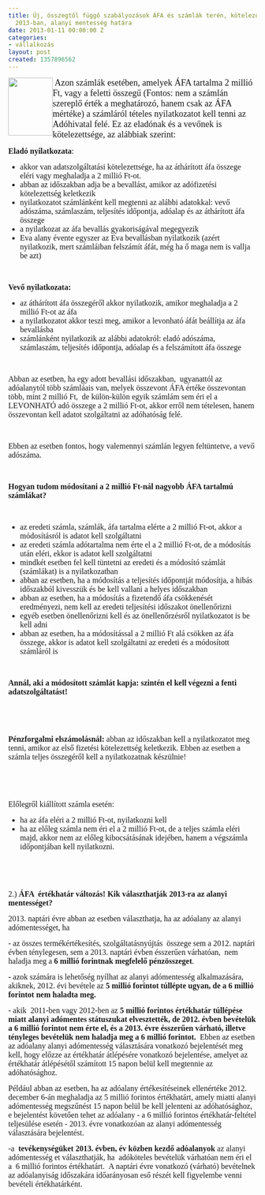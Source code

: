 ```yaml
---
title: Új, összegtől függő szabályozások ÁFA és számlák terén, kötelező nyilatkozatok
  2013-ban, alanyi mentesség határa
date: 2013-01-11 00:00:00 Z
categories:
- vállalkozás
layout: post
created: 1357896562
---
```


<p class="MsoNormal" style="mso-margin-top-alt: auto; mso-margin-bottom-alt: auto; line-height: normal; mso-outline-level: 3;">&nbsp;<span style="font-size: 13.5pt; font-family: 'Times New Roman','serif';"><img src="/sites/goldconsulting.eu/files/img/08.jpg" style="float: left; border: 4px " height="117" width="90">Azon számlák esetében, amelyek ÁFA tartalma 2 millió Ft, vagy a feletti összegű (Fontos: nem a számlán szereplő érték a meghatározó, hanem csak az ÁFA mértéke) a számláról tételes nyilatkozatot kell tenni az Adóhivatal felé. Ez az eladónak és a vevőnek is kötelezettsége, az alábbiak szerint:</span></p><p class="MsoNormal" style="mso-margin-top-alt: auto; mso-margin-bottom-alt: auto; line-height: normal; mso-outline-level: 3;"><!--break--><!--[if gte mso 9]><xml>
 <w:WordDocument>
  <w:View>Normal</w:View>
  <w:Zoom>0</w:Zoom>
  <w:TrackMoves></w>
  <w:TrackFormatting></w>
  <w:HyphenationZone>21</w:HyphenationZone>
  <w:PunctuationKerning></w>
  <w:ValidateAgainstSchemas></w>
  <w:SaveIfXMLInvalid>false</w:SaveIfXMLInvalid>
  <w:IgnoreMixedContent>false</w:IgnoreMixedContent>
  <w:AlwaysShowPlaceholderText>false</w:AlwaysShowPlaceholderText>
  <w:DoNotPromoteQF></w>
  <w:LidThemeOther>HU</w:LidThemeOther>
  <w:LidThemeAsian>X-NONE</w:LidThemeAsian>
  <w:LidThemeComplexScript>X-NONE</w:LidThemeComplexScript>
  <w:Compatibility>
   <w:BreakWrappedTables></w>
   <w:SnapToGridInCell></w>
   <w:WrapTextWithPunct></w>
   <w:UseAsianBreakRules></w>
   <w:DontGrowAutofit></w>
   <w:SplitPgBreakAndParaMark></w>
   <w:DontVertAlignCellWithSp></w>
   <w:DontBreakConstrainedForcedTables></w>
   <w:DontVertAlignInTxbx></w>
   <w:Word11KerningPairs></w>
   <w:CachedColBalance></w>
  </w:Compatibility>
  <m:mathPr>
   <m:mathFont m:val="Cambria Math"></m>
   <m:brkBin m:val="before"></m>
   <m:brkBinSub m:val="&#45;-"></m>
   <m:smallFrac m:val="off"></m>
   <m:dispDef></m>
   <m:lMargin m:val="0"></m>
   <m:rMargin m:val="0"></m>
   <m:defJc m:val="centerGroup"></m>
   <m:wrapIndent m:val="1440"></m>
   <m:intLim m:val="subSup"></m>
   <m:naryLim m:val="undOvr"></m>
  </m:mathPr></w:WordDocument>
</xml><![endif]--></p><p class="MsoNormal" style="margin-bottom: .0001pt; line-height: normal;"><strong><span style="font-size: 12.0pt; font-family: 'Times New Roman','serif'; mso-fareast-font-family: 'Times New Roman'; mso-fareast-language: HU;">Eladó nyilatkozata</span></strong><span style="font-size: 12.0pt; font-family: 'Times New Roman','serif'; mso-fareast-font-family: 'Times New Roman'; mso-fareast-language: HU;">:</span></p><ul type="disc"><li class="MsoNormal" style="mso-margin-top-alt: auto; mso-margin-bottom-alt: auto; line-height: normal; mso-list: l3 level1 lfo1; tab-stops: list 36.0pt;"><span style="font-size: 12.0pt; font-family: 'Times New Roman','serif'; mso-fareast-font-family: 'Times New Roman'; mso-fareast-language: HU;">akkor van adatszolgáltatási kötelezettsége, ha az áthárított áfa összege eléri vagy meghaladja a 2 millió Ft-ot.</span></li><li class="MsoNormal" style="mso-margin-top-alt: auto; mso-margin-bottom-alt: auto; line-height: normal; mso-list: l3 level1 lfo1; tab-stops: list 36.0pt;"><span style="font-size: 12.0pt; font-family: 'Times New Roman','serif'; mso-fareast-font-family: 'Times New Roman'; mso-fareast-language: HU;">abban az időszakban adja be a bevallást, amikor az adófizetési kötelezettség keletkezik</span></li><li class="MsoNormal" style="mso-margin-top-alt: auto; mso-margin-bottom-alt: auto; line-height: normal; mso-list: l3 level1 lfo1; tab-stops: list 36.0pt;"><span style="font-size: 12.0pt; font-family: 'Times New Roman','serif'; mso-fareast-font-family: 'Times New Roman'; mso-fareast-language: HU;">nyilatkozatot számlánként kell megtenni az alábbi adatokkal: vevő adószáma, számlaszám, teljesítés időpontja, adóalap és az áthárított áfa összege</span></li><li class="MsoNormal" style="mso-margin-top-alt: auto; mso-margin-bottom-alt: auto; line-height: normal; mso-list: l3 level1 lfo1; tab-stops: list 36.0pt;"><span style="font-size: 12.0pt; font-family: 'Times New Roman','serif'; mso-fareast-font-family: 'Times New Roman'; mso-fareast-language: HU;">a nyilatkozat az áfa bevallás gyakoriságával megegyezik</span></li><li class="MsoNormal" style="mso-margin-top-alt: auto; mso-margin-bottom-alt: auto; line-height: normal; mso-list: l3 level1 lfo1; tab-stops: list 36.0pt;"><span style="font-size: 12.0pt; font-family: 'Times New Roman','serif'; mso-fareast-font-family: 'Times New Roman'; mso-fareast-language: HU;">Eva alany évente egyszer az Eva bevallásban nyilatkozik (azért nyilatkozik, mert számláiban felszámít áfát, még ha ő maga nem is vallja be azt)</span></li></ul><p class="MsoNormal" style="margin-bottom: .0001pt; line-height: normal;"><span style="font-size: 12.0pt; font-family: 'Times New Roman','serif'; mso-fareast-font-family: 'Times New Roman'; mso-fareast-language: HU;">&nbsp;</span></p><p class="MsoNormal" style="margin-bottom: .0001pt; line-height: normal;"><strong><span style="font-size: 12.0pt; font-family: 'Times New Roman','serif'; mso-fareast-font-family: 'Times New Roman'; mso-fareast-language: HU;">Vevő nyilatkozata: </span></strong><span style="font-size: 12.0pt; font-family: 'Times New Roman','serif'; mso-fareast-font-family: 'Times New Roman'; mso-fareast-language: HU;"></span></p><ul type="disc"><li class="MsoNormal" style="mso-margin-top-alt: auto; mso-margin-bottom-alt: auto; line-height: normal; mso-list: l0 level1 lfo2; tab-stops: list 36.0pt;"><span style="font-size: 12.0pt; font-family: 'Times New Roman','serif'; mso-fareast-font-family: 'Times New Roman'; mso-fareast-language: HU;">az áthárított áfa összegéről akkor nyilatkozik, amikor meghaladja a 2 millió Ft-ot az áfa</span></li><li class="MsoNormal" style="mso-margin-top-alt: auto; mso-margin-bottom-alt: auto; line-height: normal; mso-list: l0 level1 lfo2; tab-stops: list 36.0pt;"><span style="font-size: 12.0pt; font-family: 'Times New Roman','serif'; mso-fareast-font-family: 'Times New Roman'; mso-fareast-language: HU;">a nyilatkozatot akkor teszi meg, amikor a levonható áfát beállítja az áfa bevallásba</span></li><li class="MsoNormal" style="mso-margin-top-alt: auto; mso-margin-bottom-alt: auto; line-height: normal; mso-list: l0 level1 lfo2; tab-stops: list 36.0pt;"><span style="font-size: 12.0pt; font-family: 'Times New Roman','serif'; mso-fareast-font-family: 'Times New Roman'; mso-fareast-language: HU;">számlánként nyilatkozik az alábbi adatokról: eladó adószáma, számlaszám, teljesítés időpontja, adóalap és a felszámított áfa összege</span></li></ul><p class="MsoNormal" style="margin-bottom: .0001pt; line-height: normal;"><span style="font-size: 12.0pt; font-family: 'Times New Roman','serif'; mso-fareast-font-family: 'Times New Roman'; mso-fareast-language: HU;">&nbsp;</span></p><p class="MsoNormal" style="margin-bottom: .0001pt; line-height: normal;"><span style="font-size: 12.0pt; font-family: 'Times New Roman','serif'; mso-fareast-font-family: 'Times New Roman'; mso-fareast-language: HU;">Abban az esetben, ha egy adott bevallási időszakban, &nbsp;ugyanattól az adóalanytól több számláais van, melyek összevont ÁFA értéke összevontan több, mint 2 millió Ft, &nbsp;de külön-külön egyik számlám sem éri el a LEVONHATÓ adó összege a 2 millió Ft-ot, akkor erről nem tételesen, hanem összevontan kell adatot szolgáltatni az adóhatóság felé.</span></p><p class="MsoNormal" style="margin-bottom: .0001pt; line-height: normal;"><span style="font-size: 12.0pt; font-family: 'Times New Roman','serif'; mso-fareast-font-family: 'Times New Roman'; mso-fareast-language: HU;">&nbsp;</span></p><p class="MsoNormal" style="margin-bottom: .0001pt; line-height: normal;"><span style="font-size: 12.0pt; font-family: 'Times New Roman','serif'; mso-fareast-font-family: 'Times New Roman'; mso-fareast-language: HU;">Ebben az esetben fontos, hogy valemennyi számlán legyen feltüntetve, a vevő adószáma.</span></p><p class="MsoNormal" style="margin-bottom: .0001pt; line-height: normal;"><span style="font-size: 12.0pt; font-family: 'Times New Roman','serif'; mso-fareast-font-family: 'Times New Roman'; mso-fareast-language: HU;">&nbsp;</span></p><p class="MsoNormal" style="margin-bottom: .0001pt; line-height: normal;"><strong><span style="font-size: 12.0pt; font-family: 'Times New Roman','serif'; mso-fareast-font-family: 'Times New Roman'; mso-fareast-language: HU;">Hogyan tudom módosítani a 2 millió Ft-nál nagyobb ÁFA tartalmú számlákat?</span></strong><span style="font-size: 12.0pt; font-family: 'Times New Roman','serif'; mso-fareast-font-family: 'Times New Roman'; mso-fareast-language: HU;"></span></p><p class="MsoNormal" style="margin-bottom: .0001pt; line-height: normal;"><span style="font-size: 12.0pt; font-family: 'Times New Roman','serif'; mso-fareast-font-family: 'Times New Roman'; mso-fareast-language: HU;">&nbsp;</span></p><ul type="disc"><li class="MsoNormal" style="mso-margin-top-alt: auto; mso-margin-bottom-alt: auto; line-height: normal; mso-list: l2 level1 lfo3; tab-stops: list 36.0pt;"><span style="font-size: 12.0pt; font-family: 'Times New Roman','serif'; mso-fareast-font-family: 'Times New Roman'; mso-fareast-language: HU;">az eredeti számla, számlák, áfa tartalma elérte a 2 millió Ft-ot, akkor a módosításról is adatot kell szolgáltatni</span></li><li class="MsoNormal" style="mso-margin-top-alt: auto; mso-margin-bottom-alt: auto; line-height: normal; mso-list: l2 level1 lfo3; tab-stops: list 36.0pt;"><span style="font-size: 12.0pt; font-family: 'Times New Roman','serif'; mso-fareast-font-family: 'Times New Roman'; mso-fareast-language: HU;">az eredeti számla adótartalma nem érte el a 2 millió Ft-ot, de a módosítás után eléri, ekkor is adatot kell szolgáltatni</span></li><li class="MsoNormal" style="mso-margin-top-alt: auto; mso-margin-bottom-alt: auto; line-height: normal; mso-list: l2 level1 lfo3; tab-stops: list 36.0pt;"><span style="font-size: 12.0pt; font-family: 'Times New Roman','serif'; mso-fareast-font-family: 'Times New Roman'; mso-fareast-language: HU;">mindkét esetben fel kell tüntetni az eredeti és a módosító számlát (számlákat) is a nyilatkozatban</span></li><li class="MsoNormal" style="mso-margin-top-alt: auto; mso-margin-bottom-alt: auto; line-height: normal; mso-list: l2 level1 lfo3; tab-stops: list 36.0pt;"><span style="font-size: 12.0pt; font-family: 'Times New Roman','serif'; mso-fareast-font-family: 'Times New Roman'; mso-fareast-language: HU;">abban az esetben, ha a módosítás a teljesítés időpontját módosítja, a hibás időszakból kivesszük és be kell vallani a helyes időszakban</span></li><li class="MsoNormal" style="mso-margin-top-alt: auto; mso-margin-bottom-alt: auto; line-height: normal; mso-list: l2 level1 lfo3; tab-stops: list 36.0pt;"><span style="font-size: 12.0pt; font-family: 'Times New Roman','serif'; mso-fareast-font-family: 'Times New Roman'; mso-fareast-language: HU;">abban az esetben, ha a módosítás a fizetendő áfa csökkenését eredményezi, nem kell az eredeti teljesítési időszakot önellenőrizni</span></li><li class="MsoNormal" style="mso-margin-top-alt: auto; mso-margin-bottom-alt: auto; line-height: normal; mso-list: l2 level1 lfo3; tab-stops: list 36.0pt;"><span style="font-size: 12.0pt; font-family: 'Times New Roman','serif'; mso-fareast-font-family: 'Times New Roman'; mso-fareast-language: HU;">egyéb esetben önellenőrizni kell és az önellenőrzésről nyilatkozatot is be kell adni</span></li><li class="MsoNormal" style="mso-margin-top-alt: auto; mso-margin-bottom-alt: auto; line-height: normal; mso-list: l2 level1 lfo3; tab-stops: list 36.0pt;"><span style="font-size: 12.0pt; font-family: 'Times New Roman','serif'; mso-fareast-font-family: 'Times New Roman'; mso-fareast-language: HU;">abban az esetben, ha a módosítással a 2 millió Ft alá csökken az áfa összege, akkor is adatot kell szolgáltatni az eredeti és a módosított számláról is</span></li></ul><p class="MsoNormal" style="margin-bottom: .0001pt; line-height: normal;"><span style="font-size: 12.0pt; font-family: 'Times New Roman','serif'; mso-fareast-font-family: 'Times New Roman'; mso-fareast-language: HU;">&nbsp;</span></p><p class="MsoNormal" style="margin-bottom: .0001pt; line-height: normal;"><strong><span style="font-size: 12.0pt; font-family: 'Times New Roman','serif'; mso-fareast-font-family: 'Times New Roman'; mso-fareast-language: HU;">Annál, aki a módosított számlát kapja: szintén el kell végezni a fenti adatszolgáltatást!</span></strong><span style="font-size: 12.0pt; font-family: 'Times New Roman','serif'; mso-fareast-font-family: 'Times New Roman'; mso-fareast-language: HU;"></span></p><p class="MsoNormal" style="margin-bottom: .0001pt; line-height: normal;"><span style="font-size: 12.0pt; font-family: 'Times New Roman','serif'; mso-fareast-font-family: 'Times New Roman'; mso-fareast-language: HU;">&nbsp;</span></p><p class="MsoNormal" style="margin-bottom: .0001pt; line-height: normal;"><span style="font-size: 12.0pt; font-family: 'Times New Roman','serif'; mso-fareast-font-family: 'Times New Roman'; mso-fareast-language: HU;">&nbsp;</span></p><p class="MsoNormal" style="margin-bottom: .0001pt; line-height: normal;"><strong><span style="font-size: 12.0pt; font-family: 'Times New Roman','serif'; mso-fareast-font-family: 'Times New Roman'; mso-fareast-language: HU;">Pénzforgalmi elszámolásnál: </span></strong><span style="font-size: 12.0pt; font-family: 'Times New Roman','serif'; mso-fareast-font-family: 'Times New Roman'; mso-fareast-language: HU;">abban az időszakban kell a nyilatkozatot meg tenni, amikor az első fizetési kötelezettség keletkezik. Ebben az esetben a számla teljes összegéről kell a nyilatkozatnak készülnie!</span></p><p class="MsoNormal" style="margin-bottom: .0001pt; line-height: normal;"><span style="font-size: 12.0pt; font-family: 'Times New Roman','serif'; mso-fareast-font-family: 'Times New Roman'; mso-fareast-language: HU;">&nbsp;</span></p><p class="MsoNormal" style="margin-bottom: .0001pt; line-height: normal;"><span style="font-size: 12.0pt; font-family: 'Times New Roman','serif'; mso-fareast-font-family: 'Times New Roman'; mso-fareast-language: HU;">&nbsp;</span></p><p class="MsoNormal" style="margin-bottom: .0001pt; line-height: normal;"><span style="font-size: 12.0pt; font-family: 'Times New Roman','serif'; mso-fareast-font-family: 'Times New Roman'; mso-fareast-language: HU;">Előlegről kiállított számla esetén:</span></p><ul type="disc"><li class="MsoNormal" style="mso-margin-top-alt: auto; mso-margin-bottom-alt: auto; line-height: normal; mso-list: l1 level1 lfo4; tab-stops: list 36.0pt;"><span style="font-size: 12.0pt; font-family: 'Times New Roman','serif'; mso-fareast-font-family: 'Times New Roman'; mso-fareast-language: HU;">ha az áfa eléri a 2 millió Ft-ot, nyilatkozni kell</span></li><li class="MsoNormal" style="mso-margin-top-alt: auto; mso-margin-bottom-alt: auto; line-height: normal; mso-list: l1 level1 lfo4; tab-stops: list 36.0pt;"><span style="font-size: 12.0pt; font-family: 'Times New Roman','serif'; mso-fareast-font-family: 'Times New Roman'; mso-fareast-language: HU;">ha az előleg számla nem éri el a 2 millió Ft-ot, de a teljes számla eléri majd, akkor nem az előleg kibocsátásának idejében, hanem a végszámla időpontjában kell nyilatkozni.</span></li></ul><p class="MsoNormal" style="margin-bottom: .0001pt; line-height: normal;"><span style="font-size: 12.0pt; font-family: 'Times New Roman','serif'; mso-fareast-font-family: 'Times New Roman'; mso-fareast-language: HU;">&nbsp;</span></p><p class="MsoNormal" style="margin-bottom: .0001pt; line-height: normal;"><span style="font-size: 12.0pt; font-family: 'Times New Roman','serif'; mso-fareast-font-family: 'Times New Roman'; mso-fareast-language: HU;">&nbsp;</span></p><p class="MsoNormal" style="margin-bottom: .0001pt; line-height: normal;"><span style="font-size: 12.0pt; font-family: 'Times New Roman','serif'; mso-fareast-font-family: 'Times New Roman'; mso-fareast-language: HU;">2.) <strong>ÁFA &nbsp;értékhatár változás! Kik választhatják 2013-ra az alanyi mentességet?</strong></span></p><p class="MsoNormal" style="margin-bottom: .0001pt; line-height: normal;"><span style="font-size: 12.0pt; font-family: 'Times New Roman','serif'; mso-fareast-font-family: 'Times New Roman'; mso-fareast-language: HU;">2013. naptári évre abban az esetben választhatja, ha az adóalany az alanyi adómentességet, ha &nbsp;</span></p><p class="MsoNormal" style="margin-bottom: .0001pt; line-height: normal;"><span style="font-size: 12.0pt; font-family: 'Times New Roman','serif'; mso-fareast-font-family: 'Times New Roman'; mso-fareast-language: HU;">- az összes termékértékesítés, szolgáltatásnyújtás &nbsp;összege sem a 2012. naptári évben ténylegesen, sem a 2013. naptári évben ésszerűen várhatóan, &nbsp;nem haladja meg a <strong>6 millió forintnak megfelelő pénzösszeget</strong>.</span></p><p class="MsoNormal" style="margin-bottom: .0001pt; line-height: normal;"><span style="font-size: 12.0pt; font-family: 'Times New Roman','serif'; mso-fareast-font-family: 'Times New Roman'; mso-fareast-language: HU;">- azok számára is lehetőség nyílhat az alanyi adómentesség alkalmazására, akiknek, 2012. évi bevétele az <strong>5</strong> <strong>millió forintot túllépte ugyan, de a 6 millió forintot nem haladta meg.</strong></span></p><p class="MsoNormal" style="margin-bottom: .0001pt; line-height: normal;"><span style="font-size: 12.0pt; font-family: 'Times New Roman','serif'; mso-fareast-font-family: 'Times New Roman'; mso-fareast-language: HU;">- akik &nbsp;2011-ben vagy 2012-ben az <strong>5 millió forintos értékhatár túllépése miatt alanyi adómentes státuszukat elvesztették, de 2012. évben bevételük a 6 millió forintot nem érte el, és a 2013. évre ésszerűen várható, illetve tényleges bevételük nem haladja meg a 6 millió forintot.</strong> &nbsp;Ebben az esetben az adóalany alanyi adómentesség választására vonatkozó bejelentését meg kell, hogy előzze az értékhatár átlépésére vonatkozó bejelentése, amelyet az értékhatár átlépésétől számított 15 napon belül kell megtennie az adóhatósághoz.</span></p><p class="MsoNormal" style="margin-bottom: .0001pt; line-height: normal;"><span style="font-size: 12.0pt; font-family: 'Times New Roman','serif'; mso-fareast-font-family: 'Times New Roman'; mso-fareast-language: HU;">Például abban az esetben, ha az adóalany értékesítéseinek ellenértéke 2012. december 6-án meghaladja az 5 millió forintos értékhatárt, amely miatti alanyi adómentesség megszűnést 15 napon belül be kell jelenteni az adóhatósághoz, e bejelentést követően tehet az adóalany - a 6 millió forintos értékhatár-feltétel teljesülése esetén - 2013. évre vonatkozóan az alanyi adómentesség választására bejelentést.</span></p><p class="MsoNormal" style="margin-bottom: .0001pt; line-height: normal;"><span style="font-size: 12.0pt; font-family: 'Times New Roman','serif'; mso-fareast-font-family: 'Times New Roman'; mso-fareast-language: HU;">-a &nbsp;<strong>tevékenységüket 2013. évben, év közben kezdő adóalanyok</strong> az alanyi adómentesség et választhatják, ha&nbsp; adóköteles bevételük várhatóan nem éri el a&nbsp; 6 millió forintos értékhatárt. &nbsp;A naptári évre vonatkozó (várható) bevételnek az adóalanyiság időszakára időarányosan eső részét kell figyelembe venni bevételi értékhatárként.</span></p>
